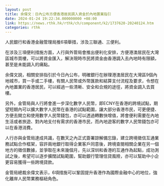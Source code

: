 ```yaml
---
layout: post
title: 余偉文：日內公布方便香港居民調入資金於內地置業指引
date: 2024-01-24 19:22:34.000000000 +08:00
link: https://news.rthk.hk/rthk/ch/component/k2/1737620-20240124.htm
categories: rthk
---
```


人民銀行和香港金融管理局推6項舉措，涉及三聯通、三便利。

在涉及三項便利措施方面，人行與外管局會推出便利化安排，方便港澳居民在大灣區城市買樓，可以將資金匯入，解決現時市民將資金由香港調入去內地時有限額，甚至是未能調入的痛點。

余偉文說，相關安排指引於今日內公布，明確銀行在辦理港澳居民在大灣區9個內地城市，買一手或二手樓，有關人民幣或外幣匯款和結算支付流程及要求，令想在內地置業的香港居民，可以經過一些清晰、安全和合規的途徑，將資金調入去買樓。

另外，金管局與人行將會進一步深化數字人民幣，即ECNY在香港的跨境試點，期望短期內可以擴大數字人民幣在香港的試點範圍，讓大部分香港市民，可更便捷、方便去開立和使用數字人民幣錢包，亦可以透過轉數快增值，將會便利需要在內地生活或者旅遊、對內地支付有需求的香港市民，而內地遊客的數字人民幣錢包亦可以在香港消費。

人行亦與金管局達成共識，在數天之內正式簽署諒解備忘錄，建立跨境徵信互通業務試點合作框架，容許兩地銀行取得企業客戶同意後，跨境查閱相關企業在另一個地方的徵信數據，並爭取在未來幾個月，先以深圳和香港的互通作為起點，成功測試之後，希望可以逐步擴闊試點範圍，幫助銀行管理信貸風險，亦可以幫助中小企更容易獲得一些跨境貸款。

金管局總裁余偉文表示，6項措施可以鞏固提升香港作為國際金融中心的地位，強化離岸人民幣業務樞紐角色。
